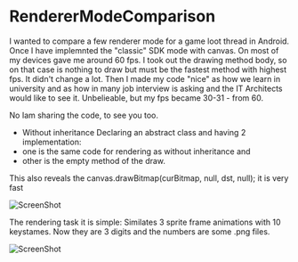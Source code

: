 RendererModeComparison
======================
I wanted to compare a few renderer mode for a game loot thread in Android.
Once I have implemnted the "classic" SDK mode with canvas. On most of my devices gave me around 60 fps.
I took out the drawing method body, so on that case is nothing to draw but must be the fastest method with highest fps. It didn't change a lot.
Then I made my code "nice" as how we learn in university and as how in many job interview is asking and the IT Architects would like to see it.
Unbelieable, but my fps became 30-31 - from 60.

No  Iam sharing the code, to see you too.
- Without inheritance 
Declaring an abstract class and having 2 implementation: 
- one is the same code for rendering as without inheritance and 
- other is the empty method of the draw.

This also reveals the canvas.drawBitmap(curBitmap, null, dst, null); it is very fast

![ScreenShot](https://cloud.githubusercontent.com/assets/506560/5248060/7d8d04b6-7980-11e4-8c2e-e710b14daf8c.png)

The rendering task it is simple:
Similates 3 sprite frame animations with 10 keystames.
Now they are 3 digits and the numbers are some .png files.

![ScreenShot](https://cloud.githubusercontent.com/assets/506560/5248061/7d8eb86a-7980-11e4-8fc2-76867646f52e.png)
